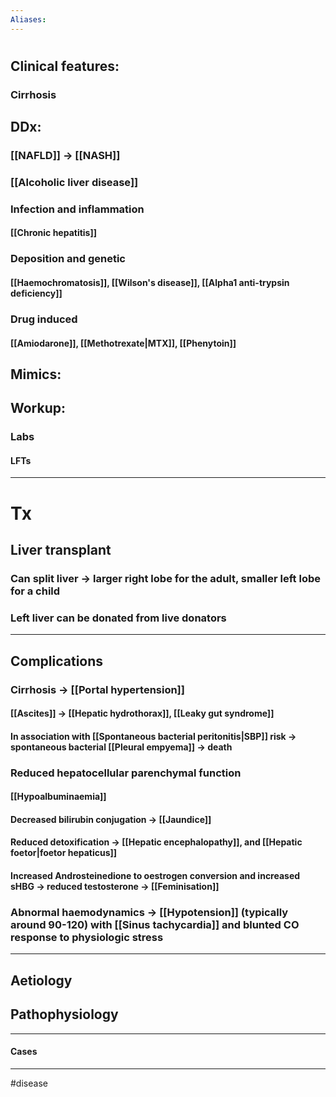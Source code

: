 ```yaml
---
Aliases:
---
```

# 
## Clinical features:
### Cirrhosis
#### 
## DDx:
### [[NAFLD]] -> [[NASH]]
### [[Alcoholic liver disease]]
### Infection and inflammation
#### [[Chronic hepatitis]]
### Deposition and genetic 
#### [[Haemochromatosis]], [[Wilson's disease]], [[Alpha1 anti-trypsin deficiency]]
### Drug induced
#### [[Amiodarone]], [[Methotrexate|MTX]], [[Phenytoin]]
## Mimics:
###
## Workup:
### Labs
#### LFTs
---
# Tx
## Liver transplant
### Can split liver -> larger right lobe for the adult, smaller left lobe for a child
### Left liver can be donated from live donators 
---
## Complications
### Cirrhosis -> [[Portal hypertension]]
#### [[Ascites]] -> [[Hepatic hydrothorax]], [[Leaky gut syndrome]]
#### In association with [[Spontaneous bacterial peritonitis|SBP]] risk -> spontaneous bacterial [[Pleural empyema]] -> death
### Reduced hepatocellular parenchymal function
#### [[Hypoalbuminaemia]]
#### Decreased bilirubin conjugation -> [[Jaundice]]
#### Reduced detoxification -> [[Hepatic encephalopathy]], and [[Hepatic foetor|foetor hepaticus]]
#### Increased Androsteinedione to oestrogen conversion and increased sHBG -> reduced testosterone -> [[Feminisation]] 
### Abnormal haemodynamics -> [[Hypotension]] (typically around 90-120) with [[Sinus tachycardia]] and blunted CO response to physiologic stress

---
## Aetiology
## Pathophysiology

---
#### Cases


---
#disease 